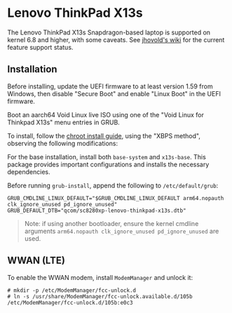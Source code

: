 # Lenovo ThinkPad X13s

The Lenovo ThinkPad X13s Snapdragon-based laptop is supported on kernel 6.8 and
higher, with some caveats. See [jhovold's
wiki](https://github.com/jhovold/linux/wiki/X13s) for the current feature
support status.

## Installation

Before installing, update the UEFI firmware to at least version 1.59 from
Windows, then disable "Secure Boot" and enable "Linux Boot" in the UEFI
firmware.

Boot an aarch64 Void Linux live ISO using one of the "Void Linux for Thinkpad
X13s" menu entries in GRUB.

To install, follow the [chroot install guide](../chroot.md), using the "XBPS
method", observing the following modifications:

For the base installation, install both `base-system` and `x13s-base`. This
package provides important configurations and installs the necessary
dependencies.

Before running `grub-install`, append the following to `/etc/default/grub`:

```
GRUB_CMDLINE_LINUX_DEFAULT="$GRUB_CMDLINE_LINUX_DEFAULT arm64.nopauth clk_ignore_unused pd_ignore_unused"
GRUB_DEFAULT_DTB="qcom/sc8280xp-lenovo-thinkpad-x13s.dtb"
```

> Note: if using another bootloader, ensure the kernel cmdline arguments
> `arm64.nopauth clk_ignore_unused pd_ignore_unused` are used.

## WWAN (LTE)

To enable the WWAN modem, install `ModemManager` and unlock it:

```
# mkdir -p /etc/ModemManager/fcc-unlock.d
# ln -s /usr/share/ModemManager/fcc-unlock.available.d/105b /etc/ModemManager/fcc-unlock.d/105b:e0c3
```
